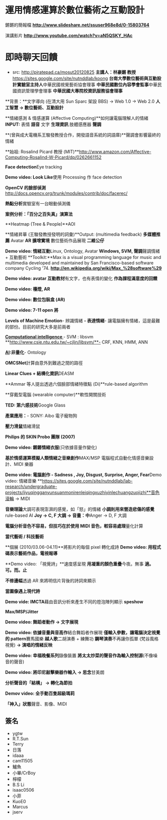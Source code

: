 # 運用情感運算於數位藝術之互動設計 #

鏘鏘的簡報檔
**http://www.slideshare.net/ssuser968e8d/0-15803764**

演講影片
**http://www.youtube.com/watch?v=aN5QSKY_HAc**


# 即時聊天回饋 #
  * src: http://piratepad.ca/mosut20120825
**主講人：林豪鏘 教授**https://sites.google.com/site/nutnddlab/koong
**台南大學數位藝術與互動設計實驗室主持人**中華民國視覺藝術協會理事
**中華民國數位內容學會監事**中華民國資訊管理學會理事
**中華民國大專院校資訊服務協會理事**

**背景：**文字導向 (在清大用 Sun Sparc 架設 BBS) -> Web 1.0 -> Web 2.0
**人工智慧 -> 數位藝術、互動設計**

**情緒感測 & 情感運算 (Affective Computing)**如何讓電腦理解人的情緒
**INPUT:** 表情
**語音** 文字
**生理資訊** 肢體感應器
**聲調**

**(曾與成大電機系王駿發教授合作，開發語音系統的詞語庫)**聲調會影響最終的情緒

**始祖: Rosalind Picard 教授 (MIT)**http://www.amazon.com/Affective-Computing-Rosalind-W-Picard/dp/0262661152

**Face detection**Eye tracking

**Demo video: Look Like**使用 Processing 作 face detection

**OpenCV 的臉部偵測**http://docs.opencv.org/trunk/modules/contrib/doc/facerec/

**熱點分析**實驗室有一台眼動偵測儀

**案例分析：「百分之百失真」演算法**

**Heatmap (Tree & People)**AOI


**情緒昇華 (王駿發教授發明的詞彙)**Output: (multimedia feedback)
**多媒體推薦** Avatar
**AR 擴增實境** 數位藝術作品展現
**二維公仔**

**Demo video: 情緒互動**Linux, Ontology, Avatar
**Windows, SVM, 聲調**聲調情緒 + 互動藝術
**Toolkit:**Max is a visual programming language for music and multimedia developed and maintained by San Francisco-based software company Cycling '74.
**http://en.wikipedia.org/wiki/Max_%28software%29**

**Demo video: avatar 互動教材**有文字，也有表情的變化
**作為課程滿意度的回饋**

**Demo video: 檯燈, AR**

**Demo video: 數位包裝盒 (AR)**

**Demo video: 7-11 open 將**

**Levels of Machine Emotion**- 辨識情緒
**- 表達情緒**- 讓電腦擁有情緒，這是最難的部份。目前的研究大多是前兩者

**[Computational intelligence ](.md)**- SVM : libsvm
**http://www.csie.ntu.edu.tw/~cjlin/libsvm/**- CRF, KNN, HMM, ANN

**[AI](Symbolic.md):非量化**- Ontology

**OMCSNet**計算由意外到難過之間的路徑

**Linear Clues + 結構化資訊**DEASM

**Ammar 等人提出透過六個臉部情緒特徵點 (Di)**rule-based algorithm

**穿戴型電腦 (wearable computer)**軟性開關技術

**TED: 第六感技術**Google Glass

**產業應用：**- SONY: Aibo 電子寵物狗

**壓力滑鼠**情緒滑鼠

**Philips 的 SKIN Probo 團隊 (2007)**

**Demo video: 鏘鏘情緒衣服**(只依據音量作變化)

**基於情感運算模擬人類情緒之音樂創作**MAX/MSP 電腦程式自動化情感音樂設計、MIDI 樂器

**Demo video: 電腦創作 - Sadness , Joy, Disgust, Surprise, Anger, Fear**Demo video: 情緒音樂 **https://sites.google.com/site/nutnddlab/lab-research/undergraduate-projects/jiyuqingganyunsuanmonirenleiqingxuzhiyinlechuangzuojizhi**音色滾輪 -> MIDI

**音樂理論**大調可表現澎湃的感覺，如「怒」的情緒
**小調則用來營造悲傷的感覺**rule-based AI
**Joy -> C, F 大調 -> 音量：中**Anger -> D, F 大調

**電腦分析音色不容易，但技巧在於使用 MIDI 音色，較容易處理**量化計算

**當代藝術 / 科技藝術**

**個展 (2010/03.06-04.11)**將影片的每個 pixel 轉化成詩
**Demo video: 用程式碼表示藝術作品，電視報導**

**Demo video: 「視覺詩」**速度感呈現
**用凝重的顏色重疊**今夜。無事
**適。可。而。止**

**不修邊幅**透過 AR 來將明信片背後的詩詞來顯示

**當圖像遇上現代詩**

**Demo vide: IMCTA**藉由音訊分析來產生不同的燈泡陣列顯示
**speshow**

**Max/MSP/Jitter**

**Demo video: 舞蹈者動作 -> 文字展現**

**Demo video: 依據音量與音高作**結合舞蹈者作展現
**僅輸入參數，讓電腦決定視覺的 pattern**賽馬國樂
**越人歌**二胡演奏 + 練舞功
**鋼琴演奏**不再讓你孤單 (梵谷風格視覺)
**-> 演唱的情緒反映**

**Demo video: 幸福晚餐系列**錄像裝置
**將太太炒菜的聲音作為輸入控制源**(不像噪音的聲音)

**Demo video: 將印尼敲擊樂器作輸入 -> 思念**甘美朗

**分析聲音的「結構」 -> 轉化為節拍**

**Demov video: 全手動百隻超級瑪莉**

**「神入」狀態**聲音、影像、MIDI






## 簽名 ##

  * ygtw
  * R.T.Sun
  * Terry
  * 日落
  * idaaa
  * cam11505
  * 鱸魚
  * 小畢/CrBoy
  * 檸檬
  * B.S Li
  * isaac0506
  * 小菲
  * KuoE0
  * Marcus
  * jserv